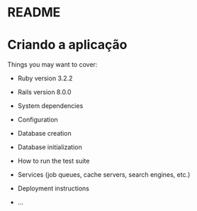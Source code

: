 # README

# Criando a aplicação
Things you may want to cover:

* Ruby version
   3.2.2
* Rails version
8.0.0
* System dependencies

* Configuration

* Database creation

* Database initialization

* How to run the test suite

* Services (job queues, cache servers, search engines, etc.)

* Deployment instructions

* ...
